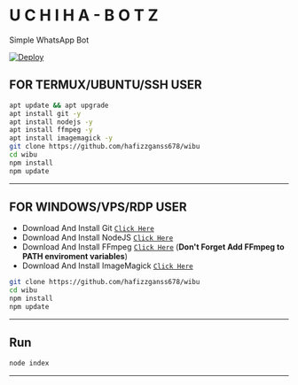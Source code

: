 # U C H I H A - B O T Z

Simple WhatsApp Bot

[![Deploy](https://www.herokucdn.com/deploy/button.svg)](https://heroku.com/deploy?template=https://github.com/hafizzganss678/wibu)

## FOR TERMUX/UBUNTU/SSH USER

```bash
apt update && apt upgrade
apt install git -y
apt install nodejs -y
apt install ffmpeg -y
apt install imagemagick -y
git clone https://github.com/hafizzganss678/wibu
cd wibu
npm install
npm update
```

---------

## FOR WINDOWS/VPS/RDP USER

* Download And Install Git [`Click Here`](https://git-scm.com/downloads)
* Download And Install NodeJS [`Click Here`](https://nodejs.org/en/download)
* Download And Install FFmpeg [`Click Here`](https://ffmpeg.org/download.html) (**Don't Forget Add FFmpeg to PATH enviroment variables**)
* Download And Install ImageMagick [`Click Here`](https://imagemagick.org/script/download.php)

```bash
git clone https://github.com/hafizzganss678/wibu
cd wibu
npm install
npm update
```

---------

## Run

```bash
node index
```

---------
